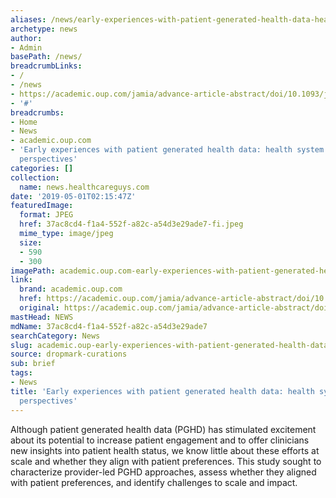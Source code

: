 ```yaml
---
aliases: /news/early-experiences-with-patient-generated-health-data-health-system-and-patient-perspectives
archetype: news
author:
- Admin
basePath: /news/
breadcrumbLinks:
- /
- /news
- https://academic.oup.com/jamia/advance-article-abstract/doi/10.1093/jamia/ocz045/5476189?redirectedFrom=fulltext
- '#'
breadcrumbs:
- Home
- News
- academic.oup.com
- 'Early experiences with patient generated health data: health system and patient
  perspectives'
categories: []
collection:
  name: news.healthcareguys.com
date: '2019-05-01T02:15:47Z'
featuredImage:
  format: JPEG
  href: 37ac8cd4-f1a4-552f-a82c-a54d3e29ade7-fi.jpeg
  mime_type: image/jpeg
  size:
  - 590
  - 300
imagePath: academic.oup.com-early-experiences-with-patient-generated-health-data-health-system-and-patient-perspectives
link:
  brand: academic.oup.com
  href: https://academic.oup.com/jamia/advance-article-abstract/doi/10.1093/jamia/ocz045/5476189?redirectedFrom=fulltext
  original: https://academic.oup.com/jamia/advance-article-abstract/doi/10.1093/jamia/ocz045/5476189?redirectedFrom=fulltext
mastHead: NEWS
mdName: 37ac8cd4-f1a4-552f-a82c-a54d3e29ade7
searchCategory: News
slug: academic.oup-early-experiences-with-patient-generated-health-data-health-system-and-patient-perspectives
source: dropmark-curations
sub: brief
tags:
- News
title: 'Early experiences with patient generated health data: health system and patient
  perspectives'
---
```


Although patient generated health data (PGHD) has stimulated excitement about its potential to increase patient engagement and to offer clinicians new insights into patient health status, we know little about these efforts at scale and whether they align with patient preferences. This study sought to characterize provider-led PGHD approaches, assess whether they aligned with patient preferences, and identify challenges to scale and impact.